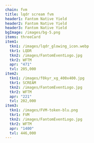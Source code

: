 ```yaml
---
chain: fvm
title: lqdr scream fvm
header1: Fantom Native Yield
header2: Fantom Native Yield
header3: Fantom Native Yield
bgImage: /images/bg-5.png
items: threeCard
item1:
  tkn1: /images/lqdr_glowing_icon.webp
  tkr1: LQDR
  tkn2: /images/FantomEventLogo.jpg
  tkr2: WFTM
  apr: "471"
  tvl: 205,000
item2:
  tkn1: /images/f0kyr_xg_400x400.jpg
  tkr1: SCREAM
  tkn2: /images/FantomEventLogo.jpg
  tkr2: WFTM
  apr: "221"
  tvl: 202,000
item3:
  tkn1: /images/FVM-token-blu.png
  tkr1: FVM
  tkn2: /images/FantomEventLogo.jpg
  tkr2: WFTM
  apr: "1400"
  tvl: 446,000
---
```

